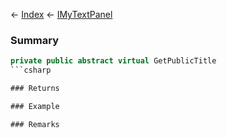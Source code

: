 ← [Index](Api-Index) ← [IMyTextPanel](Sandbox.ModAPI.Ingame.IMyTextPanel)

### Summary

```csharp
private public abstract virtual GetPublicTitle
```csharp

### Returns

### Example

### Remarks

